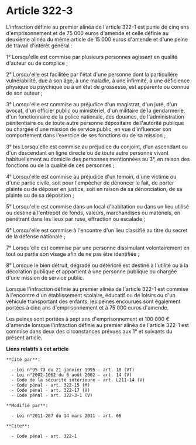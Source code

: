# Article 322-3

L'infraction définie au premier alinéa de l'article 322-1 est punie de cinq ans d'emprisonnement et de 75 000 euros d'amende
et celle définie au deuxième alinéa du même article de 15 000 euros d'amende et d'une peine de travail d'intérêt général : 

1° Lorsqu'elle est commise par plusieurs personnes agissant en qualité d'auteur ou de complice ; 

2° Lorsqu'elle est facilitée par l'état d'une personne dont la particulière vulnérabilité, due à son âge, à une maladie, à
une infirmité, à une déficience physique ou psychique ou à un état de grossesse, est apparente ou connue de son auteur ; 

3° Lorsqu'elle est commise au préjudice d'un magistrat, d'un juré, d'un avocat, d'un officier public ou ministériel, d'un
militaire de la gendarmerie, d'un fonctionnaire de la police nationale, des douanes, de l'administration pénitentiaire ou de
toute autre personne dépositaire de l'autorité publique ou chargée d'une mission de service public, en vue d'influencer son
comportement dans l'exercice de ses fonctions ou de sa mission ; 

3° bis Lorsqu'elle est commise au préjudice du conjoint, d'un ascendant ou d'un descendant en ligne directe ou de toute autre
personne vivant habituellement au domicile des personnes mentionnées au 3°, en raison des fonctions ou de la qualité de ces
personnes ; 

4° Lorsqu'elle est commise au préjudice d'un temoin, d'une victime ou d'une partie civile, soit pour l'empêcher de dénoncer
le fait, de porter plainte ou de déposer en justice, soit en raison de sa dénonciation, de sa plainte ou de sa déposition ; 

5° Lorsqu'elle est commise dans un local d'habitation ou dans un lieu utilisé ou destiné à l'entrepôt de fonds, valeurs,
marchandises ou matériels, en pénétrant dans les lieux par ruse, effraction ou escalade ; 

6° Lorsqu'elle est commise à l'encontre d'un lieu classifié au titre du secret de la défense nationale ;

7° Lorsqu'elle est commise par une personne dissimulant volontairement en tout ou partie son visage afin de ne pas être
identifiée ;

8° Lorsque le bien détruit, dégradé ou détérioré est destiné à l'utilité ou à la décoration publique et appartient à une
personne publique ou chargée d'une mission de service public.  

Lorsque l'infraction définie au premier alinéa de l'article 322-1 est commise à l'encontre d'un établissement scolaire,
éducatif ou de loisirs ou d'un véhicule transportant des enfants, les peines encourues sont également portées à cinq ans
d'emprisonnement et à 75 000 euros d'amende.

Les peines sont portées à sept ans d'emprisonnement et 100 000 € d'amende lorsque l'infraction définie au premier alinéa de
l'article 322-1 est commise dans deux des circonstances prévues aux 1° et suivants du présent article.

**Liens relatifs à cet article**

	**Cité par**:

	  - Loi n°95-73 du 21 janvier 1995 - art. 18 (VT)
	  - Loi n°2002-1062 du 6 août 2002 - art. 14 (V)
	  - Code de la sécurité intérieure - art. L211-14 (V)
	  - Code pénal - art. 322-15 (M)
	  - Code pénal - art. 322-17 (V)
	  - Code pénal - art. 322-3-1 (V)

	**Modifié par**:

	  - Loi n°2011-267 du 14 mars 2011 - art. 66

	**Cite**:

	  - Code pénal - art. 322-1
